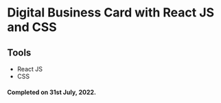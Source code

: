 # Digital Business Card with React JS and CSS

## Tools
- React JS
- CSS

#### Completed on 31st July, 2022.